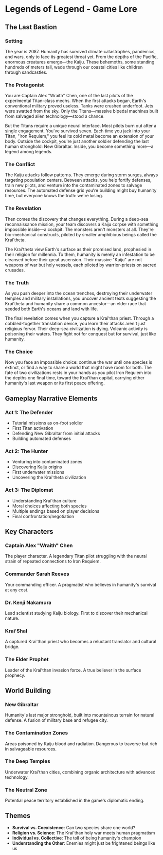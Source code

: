 # Legends of Legend - Game Lore

## The Last Bastion

### Setting
The year is 2087. Humanity has survived climate catastrophes, pandemics, and wars, only to face its greatest threat yet. From the depths of the Pacific, enormous creatures emerge—the Kaiju. These behemoths, some standing hundreds of meters tall, wade through our coastal cities like children through sandcastles.

### The Protagonist
You are Captain Alex "Wraith" Chen, one of the last pilots of the experimental Titan-class mechs. When the first attacks began, Earth's conventional military proved useless. Tanks were crushed underfoot. Jets were swatted from the sky. Only the Titans—massive bipedal machines built from salvaged alien technology—stood a chance.

But the Titans require a unique neural interface. Most pilots burn out after a single engagement. You've survived seven. Each time you jack into your Titan, "Iron Requiem," you feel its cold metal become an extension of your body. Outside the cockpit, you're just another soldier defending the last human stronghold: New Gibraltar. Inside, you become something more—a legend among legends.

### The Conflict
The Kaiju attacks follow patterns. They emerge during storm surges, always targeting population centers. Between attacks, you help fortify defenses, train new pilots, and venture into the contaminated zones to salvage resources. The automated defense grid you're building might buy humanity time, but everyone knows the truth: we're losing.

### The Revelation
Then comes the discovery that changes everything. During a deep-sea reconnaissance mission, your team discovers a Kaiju corpse with something impossible inside—a cockpit. The monsters aren't monsters at all. They're bio-mechanical constructs, piloted by smaller amphibious beings called the Krai'theta.

The Krai'theta view Earth's surface as their promised land, prophesied in their religion for millennia. To them, humanity is merely an infestation to be cleansed before their great ascension. Their massive "Kaiju" are not weapons of war but holy vessels, each piloted by warrior-priests on sacred crusades.

### The Truth
As you push deeper into the ocean trenches, destroying their underwater temples and military installations, you uncover ancient texts suggesting the Krai'theta and humanity share a common ancestor—an elder race that seeded both Earth's oceans and land with life.

The final revelation comes when you capture a Krai'than priest. Through a cobbled-together translation device, you learn their attacks aren't just religious fervor. Their deep-sea civilization is dying. Volcanic activity is poisoning their waters. They fight not for conquest but for survival, just like humanity.

### The Choice
Now you face an impossible choice: continue the war until one species is extinct, or find a way to share a world that might have room for both. The fate of two civilizations rests in your hands as you pilot Iron Requiem into the depths one final time, toward the Krai'than capital, carrying either humanity's last weapon or its first peace offering.

## Gameplay Narrative Elements

### Act 1: The Defender
- Tutorial missions as on-foot soldier
- First Titan activation
- Defending New Gibraltar from initial attacks
- Building automated defenses

### Act 2: The Hunter
- Venturing into contaminated zones
- Discovering Kaiju origins
- First underwater missions
- Uncovering the Krai'theta civilization

### Act 3: The Diplomat
- Understanding Krai'than culture
- Moral choices affecting both species
- Multiple endings based on player decisions
- Final confrontation/negotiation

## Key Characters

### Captain Alex "Wraith" Chen
The player character. A legendary Titan pilot struggling with the neural strain of repeated connections to Iron Requiem.

### Commander Sarah Reeves
Your commanding officer. A pragmatist who believes in humanity's survival at any cost.

### Dr. Kenji Nakamura
Lead scientist studying Kaiju biology. First to discover their mechanical nature.

### Krai'Shal
A captured Krai'than priest who becomes a reluctant translator and cultural bridge.

### The Elder Prophet
Leader of the Krai'than invasion force. A true believer in the surface prophecy.

## World Building

### New Gibraltar
Humanity's last major stronghold, built into mountainous terrain for natural defense. A fusion of military base and refugee city.

### The Contamination Zones
Areas poisoned by Kaiju blood and radiation. Dangerous to traverse but rich in salvageable resources.

### The Deep Temples
Underwater Krai'than cities, combining organic architecture with advanced technology.

### The Neutral Zone
Potential peace territory established in the game's diplomatic ending.

## Themes

- **Survival vs. Coexistence**: Can two species share one world?
- **Religion vs. Science**: The Krai'than holy war meets human pragmatism
- **Individual vs. Collective**: The toll of being humanity's champion
- **Understanding the Other**: Enemies might just be frightened beings like us